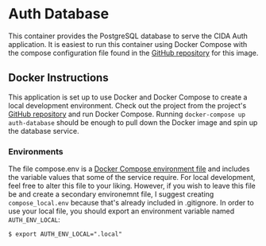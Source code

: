 # Auth Database

This container provides the PostgreSQL database to serve the CIDA Auth application.  It is easiest to run this container using Docker Compose with the compose configuration file found in the [GitHub repository](https://github.com/USGS-CIDA/docker-cida-auth) for this image.

## Docker Instructions

This application is set up to use Docker and Docker Compose to create a local development environment. Check out the project from the project's [GitHub repository](https://github.com/USGS-CIDA/docker-cida-auth) and run Docker Compose. Running `docker-compose up auth-database` should be enough to pull down the Docker image and spin up the database service.

### Environments

The file compose.env is a [Docker Compose environment file](https://docs.docker.com/compose/compose-file/#env-file) and includes the variable values that some of the service require. For local development, feel free to alter this file to your liking. However, if you wish to leave this file be and create a secondary environemnt file, I suggest creating `compose_local.env` because that's already included in .gitignore. In order to use your local file, you should export an environment variable named `AUTH_ENV_LOCAL`:

```
$ export AUTH_ENV_LOCAL=".local"
```

